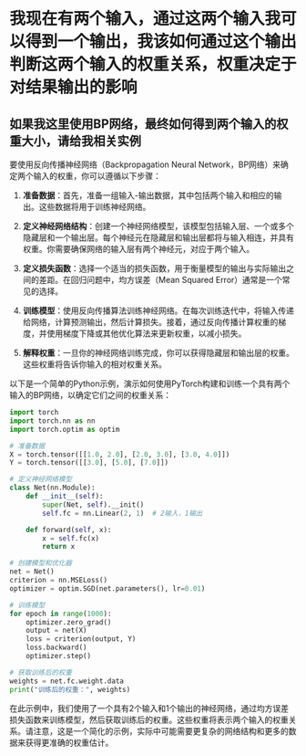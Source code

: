 # 我现在有两个输入，通过这两个输入我可以得到一个输出，我该如何通过这个输出判断这两个输入的权重关系，权重决定于对结果输出的影响

## 如果我这里使用BP网络，最终如何得到两个输入的权重大小，请给我相关实例

要使用反向传播神经网络（Backpropagation Neural Network，BP网络）来确定两个输入的权重，你可以遵循以下步骤：

1. **准备数据**：首先，准备一组输入-输出数据，其中包括两个输入和相应的输出。这些数据将用于训练神经网络。

2. **定义神经网络结构**：创建一个神经网络模型，该模型包括输入层、一个或多个隐藏层和一个输出层。每个神经元在隐藏层和输出层都将与输入相连，并具有权重。你需要确保网络的输入层有两个神经元，对应于两个输入。

3. **定义损失函数**：选择一个适当的损失函数，用于衡量模型的输出与实际输出之间的差距。在回归问题中，均方误差（Mean Squared Error）通常是一个常见的选择。

4. **训练模型**：使用反向传播算法训练神经网络。在每次训练迭代中，将输入传递给网络，计算预测输出，然后计算损失。接着，通过反向传播计算权重的梯度，并使用梯度下降或其他优化算法来更新权重，以减小损失。

5. **解释权重**：一旦你的神经网络训练完成，你可以获得隐藏层和输出层的权重。这些权重将告诉你输入的相对权重关系。

以下是一个简单的Python示例，演示如何使用PyTorch构建和训练一个具有两个输入的BP网络，以确定它们之间的权重关系：

```python
import torch
import torch.nn as nn
import torch.optim as optim

# 准备数据
X = torch.tensor([[1.0, 2.0], [2.0, 3.0], [3.0, 4.0]])
Y = torch.tensor([[3.0], [5.0], [7.0]])

# 定义神经网络模型
class Net(nn.Module):
    def __init__(self):
        super(Net, self).__init()
        self.fc = nn.Linear(2, 1)  # 2输入，1输出

    def forward(self, x):
        x = self.fc(x)
        return x

# 创建模型和优化器
net = Net()
criterion = nn.MSELoss()
optimizer = optim.SGD(net.parameters(), lr=0.01)

# 训练模型
for epoch in range(1000):
    optimizer.zero_grad()
    output = net(X)
    loss = criterion(output, Y)
    loss.backward()
    optimizer.step()

# 获取训练后的权重
weights = net.fc.weight.data
print("训练后的权重：", weights)
```

在此示例中，我们使用了一个具有2个输入和1个输出的神经网络，通过均方误差损失函数来训练模型，然后获取训练后的权重。这些权重将表示两个输入的权重关系。请注意，这是一个简化的示例，实际中可能需要更复杂的网络结构和更多的数据来获得更准确的权重估计。